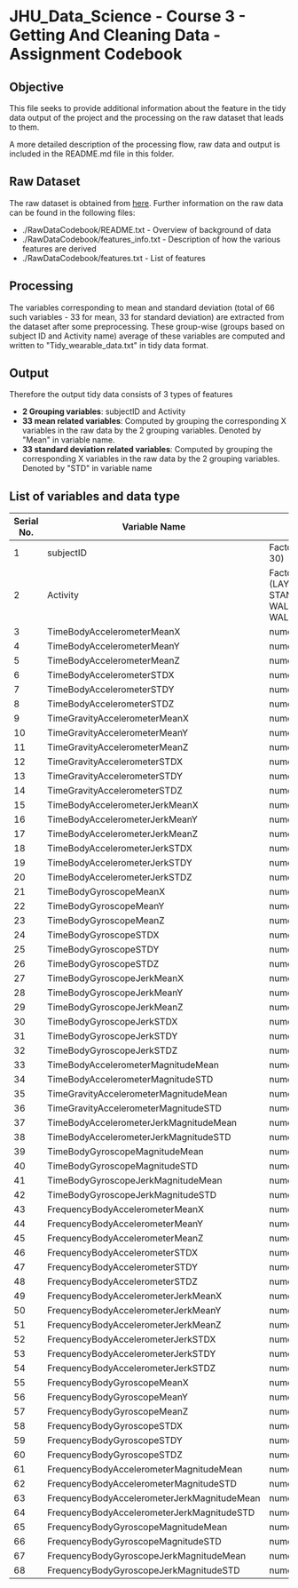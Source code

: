 # JHU_Data_Science - Course 3 - Getting And Cleaning Data - Assignment Codebook

## Objective
This file seeks to provide additional information about the feature in the tidy data output of the project and the processing on the raw dataset that leads to them.

A more detailed description of the processing flow, raw data and output is included in the README.md file in this folder. 

## Raw Dataset
The raw dataset is obtained from [here](https://d396qusza40orc.cloudfront.net/getdata%2Fprojectfiles%2FUCI%20HAR%20Dataset.zip). Further information on the raw data can be found in the following files:
* ./RawDataCodebook/README.txt - Overview of background of data 
* ./RawDataCodebook/features_info.txt - Description of how the various features are derived 
* ./RawDataCodebook/features.txt - List of features 

## Processing
The variables corresponding to mean and standard deviation (total of 66 such variables - 33 for mean, 33 for standard deviation) are extracted from the dataset after some preprocessing. These group-wise (groups based on subject ID and Activity name) average of these variables are computed and written to "Tidy_wearable_data.txt" in tidy data format. 

## Output
Therefore the output tidy data consists of 3 types of features 
* **2 Grouping variables**: subjectID and Activity 
* **33 mean related variables**: Computed by grouping the corresponding X variables in the raw data by the 2 grouping variables. Denoted by "Mean" in variable name. 
* **33 standard deviation related variables**: Computed by grouping the corresponding X variables in the raw data by the 2 grouping variables. Denoted by "STD" in variable name

## List of variables and data type 
Serial No. | Variable Name | Data type 
-----------|---------------|-----------
 1 |  subjectID             | Factor of 30 levels (1 to 30)
 2 |  Activity              | Factor of 6 levels (LAYING, SITTING, STANDING, WALKING,  WALKING_DOWNSTAIRS, WALKING_UPSTAIRS)                                
 3 |  TimeBodyAccelerometerMeanX | numeric                 
 4 |  TimeBodyAccelerometerMeanY | numeric                 
 5 |  TimeBodyAccelerometerMeanZ | numeric                 
 6 |  TimeBodyAccelerometerSTDX | numeric                  
 7 |  TimeBodyAccelerometerSTDY | numeric                  
 8 |  TimeBodyAccelerometerSTDZ | numeric                  
 9 |  TimeGravityAccelerometerMeanX | numeric              
10 |  TimeGravityAccelerometerMeanY | numeric              
11 |  TimeGravityAccelerometerMeanZ | numeric              
12 |  TimeGravityAccelerometerSTDX | numeric               
13 |  TimeGravityAccelerometerSTDY | numeric               
14 |  TimeGravityAccelerometerSTDZ | numeric               
15 |  TimeBodyAccelerometerJerkMeanX | numeric             
16 |  TimeBodyAccelerometerJerkMeanY | numeric             
17 |  TimeBodyAccelerometerJerkMeanZ | numeric             
18 |  TimeBodyAccelerometerJerkSTDX | numeric              
19 |  TimeBodyAccelerometerJerkSTDY | numeric              
20 |  TimeBodyAccelerometerJerkSTDZ | numeric              
21 |  TimeBodyGyroscopeMeanX | numeric                     
22 |  TimeBodyGyroscopeMeanY | numeric                     
23 |  TimeBodyGyroscopeMeanZ | numeric                     
24 |  TimeBodyGyroscopeSTDX | numeric                      
25 |  TimeBodyGyroscopeSTDY | numeric                      
26 |  TimeBodyGyroscopeSTDZ | numeric                      
27 |  TimeBodyGyroscopeJerkMeanX | numeric                 
28 |  TimeBodyGyroscopeJerkMeanY | numeric                 
29 |  TimeBodyGyroscopeJerkMeanZ | numeric                 
30 |  TimeBodyGyroscopeJerkSTDX | numeric                  
31 |  TimeBodyGyroscopeJerkSTDY | numeric                  
32 |  TimeBodyGyroscopeJerkSTDZ | numeric                  
33 |  TimeBodyAccelerometerMagnitudeMean | numeric         
34 |  TimeBodyAccelerometerMagnitudeSTD | numeric          
35 |  TimeGravityAccelerometerMagnitudeMean | numeric      
36 |  TimeGravityAccelerometerMagnitudeSTD | numeric       
37 |  TimeBodyAccelerometerJerkMagnitudeMean | numeric     
38 |  TimeBodyAccelerometerJerkMagnitudeSTD | numeric      
39 |  TimeBodyGyroscopeMagnitudeMean | numeric             
40 |  TimeBodyGyroscopeMagnitudeSTD | numeric              
41 |  TimeBodyGyroscopeJerkMagnitudeMean | numeric         
42 |  TimeBodyGyroscopeJerkMagnitudeSTD | numeric          
43 |  FrequencyBodyAccelerometerMeanX | numeric            
44 |  FrequencyBodyAccelerometerMeanY | numeric            
45 |  FrequencyBodyAccelerometerMeanZ | numeric            
46 |  FrequencyBodyAccelerometerSTDX | numeric             
47 |  FrequencyBodyAccelerometerSTDY | numeric             
48 |  FrequencyBodyAccelerometerSTDZ | numeric             
49 |  FrequencyBodyAccelerometerJerkMeanX | numeric        
50 |  FrequencyBodyAccelerometerJerkMeanY | numeric        
51 |  FrequencyBodyAccelerometerJerkMeanZ | numeric        
52 |  FrequencyBodyAccelerometerJerkSTDX | numeric         
53 |  FrequencyBodyAccelerometerJerkSTDY | numeric         
54 |  FrequencyBodyAccelerometerJerkSTDZ | numeric         
55 |  FrequencyBodyGyroscopeMeanX | numeric                
56 |  FrequencyBodyGyroscopeMeanY | numeric                
57 |  FrequencyBodyGyroscopeMeanZ | numeric                
58 |  FrequencyBodyGyroscopeSTDX | numeric                 
59 |  FrequencyBodyGyroscopeSTDY | numeric                 
60 |  FrequencyBodyGyroscopeSTDZ | numeric                 
61 |  FrequencyBodyAccelerometerMagnitudeMean | numeric    
62 |  FrequencyBodyAccelerometerMagnitudeSTD | numeric     
63 |  FrequencyBodyAccelerometerJerkMagnitudeMean | numeric
64 |  FrequencyBodyAccelerometerJerkMagnitudeSTD | numeric 
65 |  FrequencyBodyGyroscopeMagnitudeMean | numeric        
66 |  FrequencyBodyGyroscopeMagnitudeSTD | numeric         
67 |  FrequencyBodyGyroscopeJerkMagnitudeMean | numeric    
68 |  FrequencyBodyGyroscopeJerkMagnitudeSTD | numeric  



